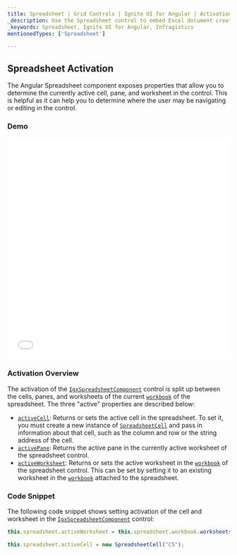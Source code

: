 ```yaml
---
title: Spreadsheet | Grid Controls | Ignite UI for Angular | Activation | Infragistics |
_description: Use the Spreadsheet control to embed Excel document creation and editing experiences right into your application.
_keywords: Spreadsheet, Ignite UI for Angular, Infragistics
mentionedTypes: ['Spreadsheet']

---
```


## Spreadsheet Activation

The Angular Spreadsheet component exposes properties that allow you to determine the currently active cell, pane, and worksheet in the control. This is helpful as it can help you to determine where the user may be navigating or editing in the control.

### Demo

<div class="sample-container loading" style="height: 500px">
    <iframe id="spreadsheet-overview-sample-iframe" src='{environment:demosBaseUrl}/spreadsheet/spreadsheet-activation' width="100%" height="100%" seamless frameBorder="0" onload="onXPlatSampleIframeContentLoaded(this);"></iframe>
</div>

<div class="divider--half"></div>

### Activation Overview

The activation of the [`IgxSpreadsheetComponent`](/components/spreadsheet_activation.html) control is split up between the cells, panes, and worksheets of the current [`workbook`](/components/spreadsheet_activation.html) of the spreadsheet. The three "active" properties are described below:

-   [`activeCell`](/components/spreadsheet_activation.html): Returns or sets the active cell in the spreadsheet. To set it, you must create a new instance of [`SpreadsheetCell`](/components/spreadsheet_activation.html) and pass in information about that cell, such as the column and row or the string address of the cell.
-   [`activePane`](/components/spreadsheet_activation.html): Returns the active pane in the currently active worksheet of the spreadsheet control.
-   [`activeWorksheet`](/components/spreadsheet_activation.html): Returns or sets the active worksheet in the [`workbook`](/components/spreadsheet_activation.html) of the spreadsheet control. This can be set by setting it to an existing worksheet in the [`workbook`](/components/spreadsheet_activation.html) attached to the spreadsheet.

### Code Snippet

The following code snippet shows setting activation of the cell and worksheet in the [`IgxSpreadsheetComponent`](/components/spreadsheet_activation.html) control:

```ts
this.spreadsheet.activeWorksheet = this.spreadsheet.workbook.worksheets(1);

this.spreadsheet.activeCell = new SpreadsheetCell("C5");
```

